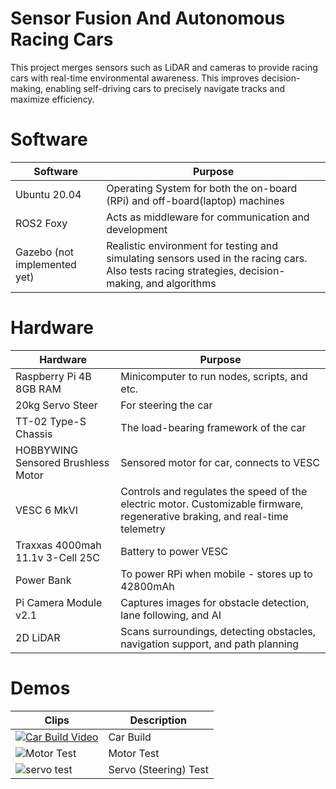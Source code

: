 # Sensor Fusion And Autonomous Racing Cars

This project merges sensors such as LiDAR and cameras to provide racing cars with real-time environmental awareness. This improves decision-making, enabling self-driving cars to precisely navigate tracks and maximize efficiency.

# Software
| Software  | Purpose |
| ------------- | ------------- 
| Ubuntu 20.04  | Operating System for both the on-board (RPi) and off-board(laptop) machines  |
| ROS2 Foxy  |  Acts as middleware for communication and development |
| Gazebo (not implemented yet) |  Realistic environment for testing and simulating sensors used in the racing cars. Also tests racing strategies, decision-making, and algorithms |

# Hardware
| Hardware  | Purpose |
| ------------- |------------- |
| Raspberry Pi 4B 8GB RAM  | Minicomputer to run nodes, scripts, and etc. |
| 20kg Servo Steer  | For steering the car |
| TT-02 Type-S Chassis  | The load-bearing framework of the car |
| HOBBYWING Sensored Brushless Motor  | Sensored motor for car, connects to VESC |
| VESC 6 MkVI | Controls and regulates the speed of the electric motor. Customizable firmware, regenerative braking, and real-time telemetry |
| Traxxas 4000mah 11.1v 3-Cell 25C  | Battery to power VESC |
| Power Bank  | To power RPi when mobile - stores up to 42800mAh |
| Pi Camera Module v2.1  | Captures images for obstacle detection, lane following, and AI |
| 2D LiDAR  | Scans surroundings, detecting obstacles, navigation support, and path planning |

# Demos
| Clips  | Description |
| ------------- | ------------- |
| [![Car Build Video](![mqdefault](https://github.com/AdamSadek/Sensor-Fusion-And-Autonomous-Racing-Cars/assets/33073174/4c08f80f-34f9-4850-88e9-0ad59b88d994))](https://youtu.be/HKNmzNzHUgk "RC Car build - draft") | Car Build |
|![Motor Test](https://github.com/AdamSadek/Sensor-Fusion-And-Autonomous-Racing-Cars/assets/33073174/ef310458-f00b-4cdb-8260-ce76fef7c9a9)| Motor Test|
|![servo test](https://github.com/AdamSadek/Sensor-Fusion-And-Autonomous-Racing-Cars/assets/33073174/ac0bdac4-42f2-432f-ad80-0eb25624876c)| Servo (Steering) Test|



